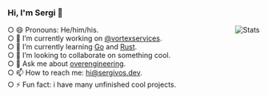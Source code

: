 ### Hi, I'm Sergi 👋

<img src="https://metrics.lecoq.io/sergivb01?base.header=0&languages=1&followup=1" alt="Stats" align="right">

○ 😄 Pronouns: He/him/his.  
○ 🔭 I’m currently working on [@vortexservices](https://github.com/vortexservices).  
○ 🌱 I’m currently learning [Go](https://golang.org/) and [Rust](https://www.rust-lang.org/).  
○ 👯 I’m looking to collaborate on something cool.  
○ 💬 Ask me about [overengineering](https://en.wikipedia.org/wiki/Overengineering).  
○ 📫 How to reach me: [hi@sergivos.dev](mailto://hi@sergivos.dev).  
○ ⚡ Fun fact: i have many unfinished cool projects.  
<!-- - 🤔 I’m looking for help with ... -->

